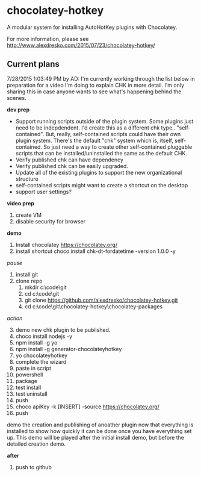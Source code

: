 # chocolatey-hotkey
A modular system for installing AutoHotKey plugins with Chocolatey.

For more information, please see http://www.alexdresko.com/2015/07/23/chocolatey-hotkey/

Current plans
-------
7/28/2015 1:03:49 PM by AD:   I'm currently working through the list below in preparation for a video I'm doing to explain CHK in more detail.  I'm only sharing this in case anyone wants to see what's happening behind the scenes. 

**dev prep**


* Support running scripts outside of the plugin system. Some plugins just need to be indepdendent. I'd create this as a different chk type.. "self-contained". But, really, self-contained scripts could have their own plugin system. There's the default "chk" system which is, itself, self-contained. So just need a way to create other self-contained pluggable scripts that can be installed/uninstalled the same as the default CHK. 
* Verify published chk can have dependency
* Verify published chk can be easily upgraded. 
* Update all of the existing plugins to support the new organizational structure
* self-contained scripts might want to create a shortcut on the desktop
* support user settings? 

**video prep**
1. create VM
2. disable security for browser

**demo**

1. Install chocolatey
	https://chocolatey.org/
2. install shortcut
	choco install chk-dt-fordatetime -version 1.0.0 -y

*pause*

1. install git
2. clone repo
	1. mkdir c:\code\git
	2. cd c:\code\git
	3. git clone https://github.com/alexdresko/chocolatey-hotkey.git
	4. cd c:\code\git\chocolatey-hotkey\chocolatey-packages

*action*

3. demo new chk plugin to be published. 
4. choco install nodejs -y
5. npm install -g yo
6. npm install -g generator-chocolateyhotkey
7. yo chocolateyhotkey
8. complete the wizard
9. paste in script
10. powershell
11. package
12. test install
13. test uninstall
14. push
15. choco apiKey -k [INSERT] -source https://chocolatey.org/
16. push

demo the creation and publishing of anoather plugin now that everything is installed to show how quickly it can be done once you have everything set up. This demo will be played after the initial install demo, but before the detailed creation demo. 

**after**

1. push to github


